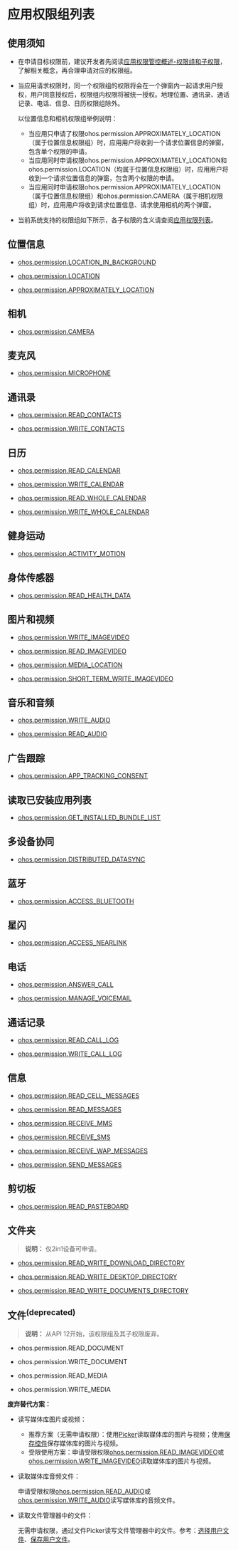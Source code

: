 # 应用权限组列表

## 使用须知

- 在申请目标权限前，建议开发者先阅读[应用权限管控概述-权限组和子权限](app-permission-mgmt-overview.md#权限组和子权限)，了解相关概念，再合理申请对应的权限组。

- 当应用请求权限时，同一个权限组的权限将会在一个弹窗内一起请求用户授权，用户同意授权后，权限组内权限将被统一授权。地理位置、通讯录、通话记录、电话、信息、日历权限组除外。
  
  以位置信息和相机权限组举例说明：

  - 当应用只申请了权限ohos.permission.APPROXIMATELY_LOCATION（属于位置信息权限组）时，应用用户将收到一个请求位置信息的弹窗，包含单个权限的申请。
  - 当应用同时申请权限ohos.permission.APPROXIMATELY_LOCATION和ohos.permission.LOCATION（均属于位置信息权限组）时，应用用户将收到一个请求位置信息的弹窗，包含两个权限的申请。
  - 当应用同时申请权限ohos.permission.APPROXIMATELY_LOCATION（属于位置信息权限组）和ohos.permission.CAMERA（属于相机权限组）时，应用用户将收到请求位置信息、请求使用相机的两个弹窗。

- 当前系统支持的权限组如下所示，各子权限的含义请查阅[应用权限列表](permissions-for-all-user.md)。

## 位置<!--Del-->信息<!--DelEnd-->

- [ohos.permission.LOCATION_IN_BACKGROUND](permissions-for-all-user.md#ohospermissionlocation_in_background)

- [ohos.permission.LOCATION](permissions-for-all-user.md#ohospermissionlocation)

- [ohos.permission.APPROXIMATELY_LOCATION](permissions-for-all-user.md#ohospermissionapproximately_location)

## 相机

- [ohos.permission.CAMERA](permissions-for-all-user.md#ohospermissioncamera)

## 麦克风

- [ohos.permission.MICROPHONE](permissions-for-all-user.md#ohospermissionmicrophone)

## 通讯录

- [ohos.permission.READ_CONTACTS](restricted-permissions.md#ohospermissionread_contacts)

- [ohos.permission.WRITE_CONTACTS](restricted-permissions.md#ohospermissionwrite_contacts)

## 日历

- [ohos.permission.READ_CALENDAR](permissions-for-all-user.md#ohospermissionread_calendar)
 
- [ohos.permission.WRITE_CALENDAR](permissions-for-all-user.md#ohospermissionwrite_calendar)
 
<!--Del-->
- [ohos.permission.READ_WHOLE_CALENDAR](permissions-for-system-apps-user.md#ohospermissionread_whole_calendar)

- [ohos.permission.WRITE_WHOLE_CALENDAR](permissions-for-system-apps-user.md#ohospermissionwrite_whole_calendar)
<!--DelEnd-->

<!--RP1-->
## 健身运动

- [ohos.permission.ACTIVITY_MOTION](permissions-for-all-user.md#ohospermissionactivity_motion)

## 身体传感器

- [ohos.permission.READ_HEALTH_DATA](permissions-for-all-user.md#ohospermissionread_health_data)
<!--RP1End-->

## 图片和视频

- [ohos.permission.WRITE_IMAGEVIDEO](restricted-permissions.md#ohospermissionwrite_imagevideo)

- [ohos.permission.READ_IMAGEVIDEO](restricted-permissions.md#ohospermissionread_imagevideo)

- [ohos.permission.MEDIA_LOCATION](permissions-for-all-user.md#ohospermissionmedia_location)

- [ohos.permission.SHORT_TERM_WRITE_IMAGEVIDEO](restricted-permissions.md#ohospermissionshort_term_write_imagevideo)

## 音乐和音频

- [ohos.permission.WRITE_AUDIO](restricted-permissions.md#ohospermissionwrite_audio)

- [ohos.permission.READ_AUDIO](restricted-permissions.md#ohospermissionread_audio)

## <!--RP2-->广告跟踪<!--RP2End-->

- [ohos.permission.APP_TRACKING_CONSENT](permissions-for-all-user.md#ohospermissionapp_tracking_consent)

<!--Del-->
## 读取已安装应用列表

- [ohos.permission.GET_INSTALLED_BUNDLE_LIST](permissions-for-system-apps-user.md#ohospermissionget_installed_bundle_list)
<!--DelEnd-->

<!--RP3-->
## 多设备协同

- [ohos.permission.DISTRIBUTED_DATASYNC](permissions-for-all-user.md#ohospermissiondistributed_datasync)

## 蓝牙

- [ohos.permission.ACCESS_BLUETOOTH](permissions-for-all-user.md#ohospermissionaccess_bluetooth)

## 星闪

- [ohos.permission.ACCESS_NEARLINK](permissions-for-all-user.md#ohospermissionaccess_nearlink)
<!--RP3End-->

<!--Del-->
## 电话

- [ohos.permission.ANSWER_CALL](permissions-for-system-apps.md#ohospermissionanswer_call)

- [ohos.permission.MANAGE_VOICEMAIL](permissions-for-system-apps.md#ohospermissionmanage_voicemail)

## 通话记录

- [ohos.permission.READ_CALL_LOG](permissions-for-system-apps.md#ohospermissionread_call_log)

- [ohos.permission.WRITE_CALL_LOG](permissions-for-system-apps.md#ohospermissionwrite_call_log)

## 信息

- [ohos.permission.READ_CELL_MESSAGES](permissions-for-system-apps.md#ohospermissionread_cell_messages)

- [ohos.permission.READ_MESSAGES](permissions-for-system-apps.md#ohospermissionread_messages)

- [ohos.permission.RECEIVE_MMS](permissions-for-system-apps.md#ohospermissionreceive_mms)

- [ohos.permission.RECEIVE_SMS](permissions-for-system-apps.md#ohospermissionreceive_sms)

- [ohos.permission.RECEIVE_WAP_MESSAGES](permissions-for-system-apps.md#ohospermissionreceive_wap_messages)

- [ohos.permission.SEND_MESSAGES](permissions-for-system-apps.md#ohospermissionsend_messages)
<!--DelEnd-->

## 剪切板

- [ohos.permission.READ_PASTEBOARD](restricted-permissions.md#ohospermissionread_pasteboard)

## 文件夹

> **说明：**
> 仅2in1设备可申请。

- [ohos.permission.READ_WRITE_DOWNLOAD_DIRECTORY](permissions-for-all-user.md#ohospermissionread_write_download_directory)

- [ohos.permission.READ_WRITE_DESKTOP_DIRECTORY](restricted-permissions.md#ohospermissionread_write_desktop_directory)

- [ohos.permission.READ_WRITE_DOCUMENTS_DIRECTORY](restricted-permissions.md#ohospermissionread_write_documents_directory)

## 文件<sup>(deprecated)</sup>

> **说明：**
> 从API 12开始，该权限组及其子权限废弃。

<!--Del-->
- ohos.permission.READ_DOCUMENT

- ohos.permission.WRITE_DOCUMENT
<!--DelEnd-->
- ohos.permission.READ_MEDIA

- ohos.permission.WRITE_MEDIA

**废弃替代方案：**

- 读写媒体库图片或视频：

  - 推荐方案（无需申请权限）：使用[Picker](../../media/medialibrary/photoAccessHelper-photoviewpicker.md)读取媒体库的图片与视频；使用[保存控件](../../media/medialibrary/photoAccessHelper-savebutton.md#安全控件保存)保存媒体库的图片与视频。
  - 受限使用方案：申请受限权限[ohos.permission.READ_IMAGEVIDEO](restricted-permissions.md#ohospermissionread_imagevideo)或[ohos.permission.WRITE_IMAGEVIDEO](restricted-permissions.md#ohospermissionwrite_imagevideo)读取媒体库的图片与视频。

- 读取媒体库音频文件：

  申请受限权限[ohos.permission.READ_AUDIO](restricted-permissions.md#ohospermissionread_audio)或[ohos.permission.WRITE_AUDIO](restricted-permissions.md#ohospermissionwrite_audio)读写媒体库的音频文件。

- 读取文件管理器中的文件：

  无需申请权限，通过文件Picker读写文件管理器中的文件。参考：[选择用户文件](../../file-management/select-user-file.md#选择文档类文件)、[保存用户文件](../../file-management/save-user-file.md#保存文档类文件)。

